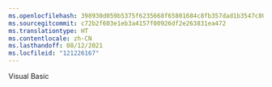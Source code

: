 ```yaml
---
ms.openlocfilehash: 398930d059b5375f6235668f65801684c8fb357dad1b3547c80909c9289ab12d
ms.sourcegitcommit: c72b2f603e1eb3a4157f00926df2e263831ea472
ms.translationtype: HT
ms.contentlocale: zh-CN
ms.lasthandoff: 08/12/2021
ms.locfileid: "121226167"
---
```

Visual Basic